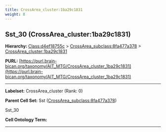 ```yaml
---
title: CrossArea_cluster:1ba29c1831
weight: 8
---
```

## Sst_30 (CrossArea_cluster:1ba29c1831)
<b>Hierarchy: </b>
[Class:d4ef18755c](../Class_d4ef18755c) >
[CrossArea_subclass:8fa477a378](../CrossArea_subclass_8fa477a378) >
[CrossArea_cluster:1ba29c1831](../CrossArea_cluster_1ba29c1831)

**PURL:** [https://purl.brain-bican.org/taxonomy/AIT_MTG/CrossArea_cluster_1ba29c1831](https://purl.brain-bican.org/taxonomy/AIT_MTG/CrossArea_cluster_1ba29c1831)

---


**Labelset:** CrossArea_cluster (Rank: 0)

**Parent Cell Set:** Sst ([CrossArea_subclass:8fa477a378](../CrossArea_subclass_8fa477a378))

Sst_30


**Cell Ontology Term:** 

[MARKER GENES.]: #


---

[TRANSFERRED ANNOTATIONS.]: #


[AUTHOR ANNOTATION FIELDS.]: #

